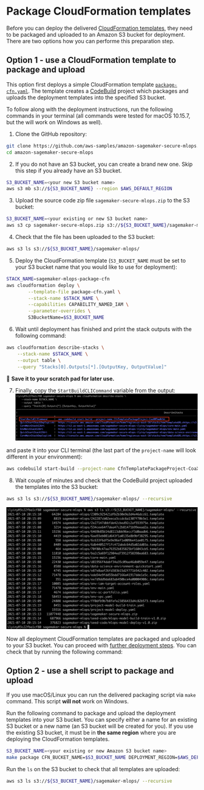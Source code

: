 # Package CloudFormation templates
Before you can deploy the delivered [CloudFormation templates](cfn_templates), they need to be packaged and uploaded to an Amazon S3 bucket for deployment. There are two options how you can performe this preparation step.

## Option 1 - use a CloudFormation template to package and upload
This option first deploys a simple CloudFormation template [`package-cfn.yaml`](package-cfn.yaml). The template creates a [CodeBuild](https://aws.amazon.com/codebuild/) project which packages and uploads the deployment templates into the specified S3 bucket.

To follow along with the deployment instructions, run the following commands in your terminal (all commands were tested for macOS 10.15.7, but the will work on Windows as well).

1. Clone the GitHub repository:
```sh
git clone https://github.com/aws-samples/amazon-sagemaker-secure-mlops.git
cd amazon-sagemaker-secure-mlops
```

2. If you do not have an S3 bucket, you can create a brand new one. Skip this step if you already have an S3 bucket.
```sh
S3_BUCKET_NAME=<your new S3 bucket name>
aws s3 mb s3://${S3_BUCKET_NAME} --region $AWS_DEFAULT_REGION
```

3. Upload the source code zip file `sagemaker-secure-mlops.zip` to the S3 bucket:
```sh
S3_BUCKET_NAME=<your existing or new S3 bucket name>
aws s3 cp sagemaker-secure-mlops.zip s3://${S3_BUCKET_NAME}/sagemaker-mlops/
```

4. Check that the file has been uploaded to the S3 bucket:
```sh
aws s3 ls s3://${S3_BUCKET_NAME}/sagemaker-mlops/
```

5. Deploy the CloudFormation template (`S3_BUCKET_NAME` must be set to your S3 bucket name that you would like to use for deployment):
```sh
STACK_NAME=sagemaker-mlops-package-cfn
aws cloudformation deploy \
        --template-file package-cfn.yaml \
        --stack-name $STACK_NAME \
        --capabilities CAPABILITY_NAMED_IAM \
        --parameter-overrides \
        S3BucketName=$S3_BUCKET_NAME 
```

6. Wait until deployment has finished and print the stack outputs with the following command:
```sh
aws cloudformation describe-stacks \
    --stack-name $STACK_NAME \
    --output table \
    --query "Stacks[0].Outputs[*].[OutputKey, OutputValue]"
```

📜 **Save it to your scratch pad for later use.**

7. Finally, copy the `StartBuildCLICommand` variable from the output:
![start-build-project-link](img/start-build-project-link.png)

and paste it into your CLI terminal (the last part of the `project-name` will look different in your environment):
```sh
aws codebuild start-build --project-name CfnTemplatePackageProject-CoaXWTma0rbt
```

8. Wait couple of minutes and check that the CodeBuild project uploaded the templates into the S3 bucket:

```sh
aws s3 ls s3://${S3_BUCKET_NAME}/sagemaker-mlops/ --recursive
```

![upoaded-cfn-templates-ls](img/upoaded-cfn-templates-ls.png)

Now all deployment CloudFormation templates are packaged and uploaded to your S3 bucket. You can proceed with [further deployment steps](README.md#Deployment). You can check that by running the following command:

## Option 2 - use a shell script to package and upload
If you use macOS/Linux you can run the delivered packaging script via `make` command. This script **will not** work on Windows.

Run the following command to package and upload the deployment templates into your S3 bucket. You can specify either a name for an existing S3 bucket or a new name (an S3 bucket will be created for you). If you use the existing S3 bucket, it must be in **the same region** where you are deploying the CloudFormation templates.

```sh
S3_BUCKET_NAME=<your existing or new Amazon S3 bucket name>
make package CFN_BUCKET_NAME=$S3_BUCKET_NAME DEPLOYMENT_REGION=$AWS_DEFAULT_REGION
```

Run the `ls` on the S3 bucket to check that all templates are uploaded:
```sh
aws s3 ls s3://${S3_BUCKET_NAME}/sagemaker-mlops/ --recursive
```
